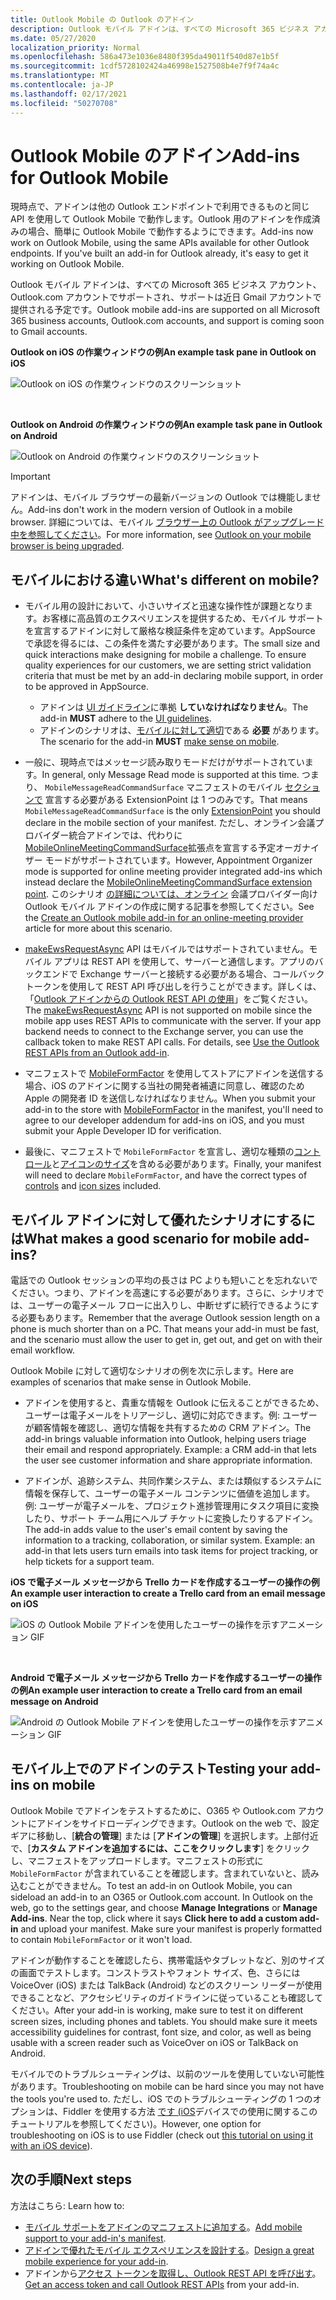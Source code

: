```yaml
---
title: Outlook Mobile の Outlook のアドイン
description: Outlook モバイル アドインは、すべての Microsoft 365 ビジネス アカウント、Outlook.com アカウントでサポートされ、サポートは近日 Gmail アカウントで提供される予定です。
ms.date: 05/27/2020
localization_priority: Normal
ms.openlocfilehash: 586a473e1036e8480f395da49011f540d87e1b5f
ms.sourcegitcommit: 1cdf5728102424a46998e1527508b4e7f9f74a4c
ms.translationtype: MT
ms.contentlocale: ja-JP
ms.lasthandoff: 02/17/2021
ms.locfileid: "50270708"
---
```

# <a name="add-ins-for-outlook-mobile"></a><span data-ttu-id="ed08e-103">Outlook Mobile のアドイン</span><span class="sxs-lookup"><span data-stu-id="ed08e-103">Add-ins for Outlook Mobile</span></span>

<span data-ttu-id="ed08e-p101">現時点で、アドインは他の Outlook エンドポイントで利用できるものと同じ API を使用して Outlook Mobile で動作します。Outlook 用のアドインを作成済みの場合、簡単に Outlook Mobile で動作するようにできます。</span><span class="sxs-lookup"><span data-stu-id="ed08e-p101">Add-ins now work on Outlook Mobile, using the same APIs available for other Outlook endpoints. If you've built an add-in for Outlook already, it's easy to get it working on Outlook Mobile.</span></span>

<span data-ttu-id="ed08e-106">Outlook モバイル アドインは、すべての Microsoft 365 ビジネス アカウント、Outlook.com アカウントでサポートされ、サポートは近日 Gmail アカウントで提供される予定です。</span><span class="sxs-lookup"><span data-stu-id="ed08e-106">Outlook mobile add-ins are supported on all Microsoft 365 business accounts, Outlook.com accounts, and support is coming soon to Gmail accounts.</span></span>

<span data-ttu-id="ed08e-107">**Outlook on iOS の作業ウィンドウの例**</span><span class="sxs-lookup"><span data-stu-id="ed08e-107">**An example task pane in Outlook on iOS**</span></span>

![Outlook on iOS の作業ウィンドウのスクリーンショット](../images/outlook-mobile-addin-taskpane.png)

<br/>

<span data-ttu-id="ed08e-109">**Outlook on Android の作業ウィンドウの例**</span><span class="sxs-lookup"><span data-stu-id="ed08e-109">**An example task pane in Outlook on Android**</span></span>

![Outlook on Android の作業ウィンドウのスクリーンショット](../images/outlook-mobile-addin-taskpane-android.png)

> [!IMPORTANT]
> <span data-ttu-id="ed08e-111">アドインは、モバイル ブラウザーの最新バージョンの Outlook では機能しません。</span><span class="sxs-lookup"><span data-stu-id="ed08e-111">Add-ins don't work in the modern version of Outlook in a mobile browser.</span></span> <span data-ttu-id="ed08e-112">詳細については、モバイル [ブラウザー上の Outlook がアップグレード中を参照してください](https://techcommunity.microsoft.com/t5/outlook-blog/outlook-on-your-mobile-browser-is-being-upgraded/ba-p/1125816)。</span><span class="sxs-lookup"><span data-stu-id="ed08e-112">For more information, see [Outlook on your mobile browser is being upgraded](https://techcommunity.microsoft.com/t5/outlook-blog/outlook-on-your-mobile-browser-is-being-upgraded/ba-p/1125816).</span></span>

## <a name="whats-different-on-mobile"></a><span data-ttu-id="ed08e-113">モバイルにおける違い</span><span class="sxs-lookup"><span data-stu-id="ed08e-113">What's different on mobile?</span></span>

- <span data-ttu-id="ed08e-p103">モバイル用の設計において、小さいサイズと迅速な操作性が課題となります。お客様に高品質のエクスペリエンスを提供するため、モバイル サポートを宣言するアドインに対して厳格な検証条件を定めています。AppSource で承認を得るには、この条件を満たす必要があります。</span><span class="sxs-lookup"><span data-stu-id="ed08e-p103">The small size and quick interactions make designing for mobile a challenge. To ensure quality experiences for our customers, we are setting strict validation criteria that must be met by an add-in declaring mobile support, in order to be approved in AppSource.</span></span>
  - <span data-ttu-id="ed08e-116">アドインは [UI ガイドライン](outlook-addin-design.md)に準拠 **していなければなりません**。</span><span class="sxs-lookup"><span data-stu-id="ed08e-116">The add-in **MUST** adhere to the [UI guidelines](outlook-addin-design.md).</span></span>
  - <span data-ttu-id="ed08e-117">アドインのシナリオは、[モバイルに対して適切](#what-makes-a-good-scenario-for-mobile-add-ins)である **必要** があります。</span><span class="sxs-lookup"><span data-stu-id="ed08e-117">The scenario for the add-in **MUST** [make sense on mobile](#what-makes-a-good-scenario-for-mobile-add-ins).</span></span>

- <span data-ttu-id="ed08e-118">一般に、現時点ではメッセージ読み取りモードだけがサポートされています。</span><span class="sxs-lookup"><span data-stu-id="ed08e-118">In general, only Message Read mode is supported at this time.</span></span> <span data-ttu-id="ed08e-119">つまり、 `MobileMessageReadCommandSurface` マニフェストのモバイル [セクションで](../reference/manifest/extensionpoint.md#mobilemessagereadcommandsurface) 宣言する必要がある ExtensionPoint は 1 つのみです。</span><span class="sxs-lookup"><span data-stu-id="ed08e-119">That means `MobileMessageReadCommandSurface` is the only [ExtensionPoint](../reference/manifest/extensionpoint.md#mobilemessagereadcommandsurface) you should declare in the mobile section of your manifest.</span></span> <span data-ttu-id="ed08e-120">ただし、オンライン会議プロバイダー統合アドインでは、代わりに [MobileOnlineMeetingCommandSurface](../reference/manifest/extensionpoint.md#mobileonlinemeetingcommandsurface)拡張点を宣言する予定オーガナイザー モードがサポートされています。</span><span class="sxs-lookup"><span data-stu-id="ed08e-120">However, Appointment Organizer mode is supported for online meeting provider integrated add-ins which instead declare the [MobileOnlineMeetingCommandSurface extension point](../reference/manifest/extensionpoint.md#mobileonlinemeetingcommandsurface).</span></span> <span data-ttu-id="ed08e-121">このシナリオ [の詳細については、オンライン](online-meeting.md) 会議プロバイダー向け Outlook モバイル アドインの作成に関する記事を参照してください。</span><span class="sxs-lookup"><span data-stu-id="ed08e-121">See the [Create an Outlook mobile add-in for an online-meeting provider](online-meeting.md) article for more about this scenario.</span></span>

- <span data-ttu-id="ed08e-p105">[makeEwsRequestAsync](../reference/objectmodel/preview-requirement-set/office.context.mailbox.md#methods) API はモバイルではサポートされていません。モバイル アプリは REST API を使用して、サーバーと通信します。アプリのバックエンドで Exchange サーバーと接続する必要がある場合、コールバック トークンを使用して REST API 呼び出しを行うことができます。詳しくは、「[Outlook アドインからの Outlook REST API の使用](use-rest-api.md)」をご覧ください。</span><span class="sxs-lookup"><span data-stu-id="ed08e-p105">The [makeEwsRequestAsync](../reference/objectmodel/preview-requirement-set/office.context.mailbox.md#methods) API is not supported on mobile since the mobile app uses REST APIs to communicate with the server. If your app backend needs to connect to the Exchange server, you can use the callback token to make REST API calls. For details, see [Use the Outlook REST APIs from an Outlook add-in](use-rest-api.md).</span></span>

- <span data-ttu-id="ed08e-125">マニフェストで [MobileFormFactor](../reference/manifest/mobileformfactor.md) を使用してストアにアドインを送信する場合、iOS のアドインに関する当社の開発者補遺に同意し、確認のため Apple の開発者 ID を送信しなければなりません。</span><span class="sxs-lookup"><span data-stu-id="ed08e-125">When you submit your add-in to the store with [MobileFormFactor](../reference/manifest/mobileformfactor.md) in the manifest, you'll need to agree to our developer addendum for add-ins on iOS, and you must submit your Apple Developer ID for verification.</span></span>

- <span data-ttu-id="ed08e-126">最後に、マニフェストで `MobileFormFactor` を宣言し、適切な種類の[コントロール](../reference/manifest/control.md)と[アイコンのサイズ](../reference/manifest/icon.md)を含める必要があります。</span><span class="sxs-lookup"><span data-stu-id="ed08e-126">Finally, your manifest will need to declare `MobileFormFactor`, and have the correct types of [controls](../reference/manifest/control.md) and [icon sizes](../reference/manifest/icon.md) included.</span></span>

## <a name="what-makes-a-good-scenario-for-mobile-add-ins"></a><span data-ttu-id="ed08e-127">モバイル アドインに対して優れたシナリオにするには</span><span class="sxs-lookup"><span data-stu-id="ed08e-127">What makes a good scenario for mobile add-ins?</span></span>

<span data-ttu-id="ed08e-p106">電話での Outlook セッションの平均の長さは PC よりも短いことを忘れないでください。つまり、アドインを高速にする必要があります。さらに、シナリオでは、ユーザーの電子メール フローに出入りし、中断せずに続行できるようにする必要もあります。</span><span class="sxs-lookup"><span data-stu-id="ed08e-p106">Remember that the average Outlook session length on a phone is much shorter than on a PC. That means your add-in must be fast, and the scenario must allow the user to get in, get out, and get on with their email workflow.</span></span>

<span data-ttu-id="ed08e-130">Outlook Mobile に対して適切なシナリオの例を次に示します。</span><span class="sxs-lookup"><span data-stu-id="ed08e-130">Here are examples of scenarios that make sense in Outlook Mobile.</span></span>

- <span data-ttu-id="ed08e-p107">アドインを使用すると、貴重な情報を Outlook に伝えることができるため、ユーザーは電子メールをトリアージし、適切に対応できます。例: ユーザーが顧客情報を確認し、適切な情報を共有するための CRM アドイン。</span><span class="sxs-lookup"><span data-stu-id="ed08e-p107">The add-in brings valuable information into Outlook, helping users triage their email and respond appropriately. Example: a CRM add-in that lets the user see customer information and share appropriate information.</span></span>

- <span data-ttu-id="ed08e-p108">アドインが、追跡システム、共同作業システム、または類似するシステムに情報を保存して、ユーザーの電子メール コンテンツに価値を追加します。例: ユーザーが電子メールを、プロジェクト進捗管理用にタスク項目に変換したり、サポート チーム用にヘルプ チケットに変換したりするアドイン。</span><span class="sxs-lookup"><span data-stu-id="ed08e-p108">The add-in adds value to the user's email content by saving the information to a tracking, collaboration, or similar system. Example: an add-in that lets users turn emails into task items for project tracking, or help tickets for a support team.</span></span>

<span data-ttu-id="ed08e-135">**iOS で電子メール メッセージから Trello カードを作成するユーザーの操作の例**</span><span class="sxs-lookup"><span data-stu-id="ed08e-135">**An example user interaction to create a Trello card from an email message on iOS**</span></span>

![iOS の Outlook Mobile アドインを使用したユーザーの操作を示すアニメーション GIF](../images/outlook-mobile-addin-interaction.gif)

<br/>

<span data-ttu-id="ed08e-137">**Android で電子メール メッセージから Trello カードを作成するユーザーの操作の例**</span><span class="sxs-lookup"><span data-stu-id="ed08e-137">**An example user interaction to create a Trello card from an email message on Android**</span></span>

![Android の Outlook Mobile アドインを使用したユーザーの操作を示すアニメーション GIF](../images/outlook-mobile-addin-interaction-android.gif)

## <a name="testing-your-add-ins-on-mobile"></a><span data-ttu-id="ed08e-139">モバイル上でのアドインのテスト</span><span class="sxs-lookup"><span data-stu-id="ed08e-139">Testing your add-ins on mobile</span></span>

<span data-ttu-id="ed08e-p109">Outlook Mobile でアドインをテストするために、O365 や Outlook.com アカウントにアドインをサイドローディングできます。Outlook on the web で、設定ギアに移動し、[**統合の管理**] または [**アドインの管理**] を選択します。上部付近で、[**カスタム アドインを追加するには、ここをクリックします**] をクリックし、マニフェストをアップロードします。マニフェストの形式に `MobileFormFactor` が含まれていることを確認します。含まれていないと、読み込むことができません。</span><span class="sxs-lookup"><span data-stu-id="ed08e-p109">To test an add-in on Outlook Mobile, you can sideload an add-in to an O365 or Outlook.com account. In Outlook on the web, go to the settings gear, and choose **Manage Integrations** or **Manage Add-ins**. Near the top, click where it says **Click here to add a custom add-in** and upload your manifest. Make sure your manifest is properly formatted to contain `MobileFormFactor` or it won't load.</span></span>

<span data-ttu-id="ed08e-p110">アドインが動作することを確認したら、携帯電話やタブレットなど、別のサイズの画面でテストします。コンストラストやフォント サイズ、色、さらには VoiceOver (iOS) または TalkBack (Android) などのスクリーン リーダーが使用できることなど、アクセシビリティのガイドラインに従っていることも確認してください。</span><span class="sxs-lookup"><span data-stu-id="ed08e-p110">After your add-in is working, make sure to test it on different screen sizes, including phones and tablets. You should make sure it meets accessibility guidelines for contrast, font size, and color, as well as being usable with a screen reader such as VoiceOver on iOS or TalkBack on Android.</span></span>

<span data-ttu-id="ed08e-145">モバイルでのトラブルシューティングは、以前のツールを使用していない可能性があります。</span><span class="sxs-lookup"><span data-stu-id="ed08e-145">Troubleshooting on mobile can be hard since you may not have the tools you're used to.</span></span> <span data-ttu-id="ed08e-146">ただし、iOS でのトラブルシューティングの 1 つのオプションは、Fiddler を使用する方法 [です (iOS](https://www.telerik.com/blogs/using-fiddler-with-apple-ios-devices)デバイスでの使用に関するこのチュートリアルを参照してください)。</span><span class="sxs-lookup"><span data-stu-id="ed08e-146">However, one option for troubleshooting on iOS is to use Fiddler (check out [this tutorial on using it with an iOS device](https://www.telerik.com/blogs/using-fiddler-with-apple-ios-devices)).</span></span>

## <a name="next-steps"></a><span data-ttu-id="ed08e-147">次の手順</span><span class="sxs-lookup"><span data-stu-id="ed08e-147">Next steps</span></span>

<span data-ttu-id="ed08e-148">方法はこちら: </span><span class="sxs-lookup"><span data-stu-id="ed08e-148">Learn how to:</span></span>

- <span data-ttu-id="ed08e-149">[モバイル サポートをアドインのマニフェストに追加する](add-mobile-support.md)。</span><span class="sxs-lookup"><span data-stu-id="ed08e-149">[Add mobile support to your add-in's manifest](add-mobile-support.md).</span></span>
- <span data-ttu-id="ed08e-150">[アドインで優れたモバイル エクスペリエンスを設計する](outlook-addin-design.md)。</span><span class="sxs-lookup"><span data-stu-id="ed08e-150">[Design a great mobile experience for your add-in](outlook-addin-design.md).</span></span>
- <span data-ttu-id="ed08e-151">アドインから[アクセス トークンを取得し、Outlook REST API を呼び出す](use-rest-api.md)。</span><span class="sxs-lookup"><span data-stu-id="ed08e-151">[Get an access token and call Outlook REST APIs](use-rest-api.md) from your add-in.</span></span>
